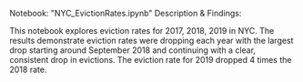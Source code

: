 
Notebook:  "NYC_EvictionRates.ipynb" Description & Findings:

This notebook explores eviction rates for 2017, 2018, 2019 in NYC.  The results demonstrate eviction rates were dropping each year with the largest drop starting around September 2018 and continuing with a clear, consistent drop in evictions.  The eviction rate for 2019 dropped 4 times the 2018 rate.
